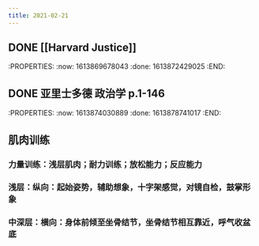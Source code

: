 ```yaml
---
title: 2021-02-21
---
```


## DONE [[Harvard Justice]]
:PROPERTIES:
:now: 1613869678043
:done: 1613872429025
:END:
## DONE 亚里士多德 政治学 p.1-146
:PROPERTIES:
:now: 1613874030889
:done: 1613878741017
:END:
## 肌肉训练
### 力量训练：浅层肌肉；耐力训练；放松能力；反应能力
### 浅层：纵向：起始姿势，辅助想象，十字架感觉，对镜自检，鼓掌形象
### 中深层：横向：身体前倾至坐骨结节，坐骨结节相互靠近，呼气收盆底

